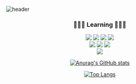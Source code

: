 ![header](https://capsule-render.vercel.app/api?type=Waving&color=gradient&height=300&section=header&text=Dev-Lab&fontSize=70)

<div align="center">

###  🔭🔭🔭 Learning 🔭🔭🔭 

<p ailgn="center">
 <img src="https://img.shields.io/badge/HTML-red?style=flat&logo=HTML5&logoColor=white"/>
 <img src="https://img.shields.io/badge/CSS-blue?style=flat&logo=CSS3&logoColor=white"/>
 <img src="https://img.shields.io/badge/JavaScript-yellow?style=flat&logo=JavaScript&logoColor=black"/>  
<img src="https://img.shields.io/badge/Node.js-green?style=flat&logo=Node.js&logoColor=black"/>
<br>
<img src="https://img.shields.io/badge/Java-orange?style=flat&logo=Java&logoColor=white"/>
 <img src="https://img.shields.io/badge/Python-007396?style=flat&logo=Python&logoColor=white"/>
<img src="https://img.shields.io/badge/MySQL-007396?style=flat&logo=MySQL&logoColor=white"/>
<br>
<img src="https://img.shields.io/badge/Velog-62E6BE?style=flat&logo=Velog&logoColor=white"/>


</p>

</div>

<div align="center">

[![Anurag's GitHub stats](https://github-readme-stats.vercel.app/api?username=Daniel-k-dev)](https://github.com/Daniel-k-dev/github-readme-stats)

[![Top Langs](https://github-readme-stats.vercel.app/api/top-langs/?username=Daniel-k-dev&layout=compact)]() 


</div>
